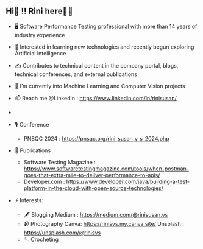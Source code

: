 ## Hi👋 !! Rini here🙋‍♀️

<!--
**rinisvs/rinisvs** is a ✨ _special_ ✨ repository because its `README.md` (this file) appears on your GitHub profile.
-->

- 🖥️ Software Performance Testing professional with more than 14 years of industry experience
- 🌱 Interested in learning new technologies and recently begun exploring Artificial Intelligence
- ✍️ Contributes to technical content in the company portal, blogs, technical conferences, and external publications
- 🔭 I’m currently into Machine Learning and Computer Vision projects
- 📫 Reach me @LinkedIn : https://www.linkedin.com/in/rinisusan/
-

- 🎙️ Conference
   -   PNSQC 2024 : https://pnsqc.org/rini_susan_v_s_2024.php
- 📖 Publications
   - Software Testing Magazine : https://www.softwaretestingmagazine.com/tools/when-postman-goes-that-extra-mile-to-deliver-performance-to-apis/
   - Developer.com : https://www.developer.com/java/building-a-test-platform-in-the-cloud-with-open-source-technologies/

  
- ⚡ Interests:
   - 🖋️ Blogging
        Medium : https://medium.com/@rinisusan.vs
  - 📹 Photography
        Canva: https://rinisvs.my.canva.site/ 
        Unsplash : https://unsplash.com/@rinisvs
  - 🪡 Crocheting
     

